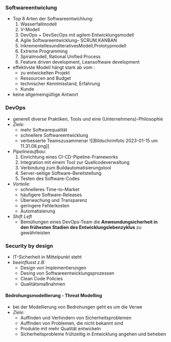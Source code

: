### Softwareentwiclung
- Top 8 Arten der Softwareentwichlung:
	1. Wasserfallmodell  
	2. V-Modell  
	3. DevOps + DevSecOps mit agilem Entwicklungsmodell 
	4. Agile Softwareentwicklung– SCRUM,KANBAN  
	5. InkrementellesunditerativesModell,Prototypmodell 
	6. Extreme Programming  
	7. Spiralmodell, Rational Unified Process  
	8. Feature driven development, Leansoftware development
- effektivste Modell hängt stark ab vom :
	- zu entwickelten Projekt
	- Ressourcen and Budget
	- technischer Kenntnisstand, Erfahrung
	- Kunde
- keine allgemeingültige Antwort
### DevOps
- generell diverse Praktiken, Tools und eine (Unternehmens)-Philosophie
- _Ziele:_
	- mehr Softwarequalität
	- schnellere Softwareentwicklung
	- verbesserte Teamszusammenar ![[Bildschirm­foto 2023-01-15 um 11.31.08.png]]
- _Pipelineaufbau:_
	1. Einrichtung eines CI-CD-Pipeline-Frameworks
	2. Integration mit einem Tool zur Quellcodeverwaltung
	3. Verbindung zum Buildautomatisierungstool
	4. Server-seitige Software-Bereitstellung
	5. Testen des Software-Codes
- _Vorteile:_
	- schnelleres Time-to-Market
	- häufigere Software-Releases
	- Überwachung und Transparenz
	- geringere Fehlerkosten
	- Automatisierung
- _Shift Left_
	- Bemühungen eines DevOps-Team die __Anweundungsicherheit in den frühesten Stadien des Entwicklungslebenzyklus__ zu gewährleisten
	
### Security by design
- IT-Sicherheit in Mittelpunkt steht
- _beeinflusst z.B:_
	- Design von Implementierungen
	- Desing von Softwareentwicklungsprozessen
	- Clean Code Policies
	- Qualitätsmaßnahmen
#### Bedrohungsmodellierung - Threat Modelling
- bei der Modellierung von Bedrohungen geht es um die Verwe
- _Ziele:_
	- Auffinden und Verhindern von Sicherheitsproblemen
	- Auffinden von Problemen, die nicht bekannt sind
	- Produkte mit mehr Qualität entwickeln
	- Sicherheitsprobleme frühzeitig in Entwicklung angehen und beheben